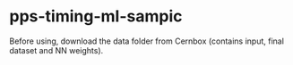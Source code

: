 # pps-timing-ml-sampic

Before using, download the data folder from Cernbox (contains input, final dataset and NN weights).
